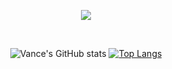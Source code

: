 <p align="center">
 <a href="https://github.com/SurielisRodriguez"><img src="https://readme-typing-svg.herokuapp.com/?lines=Hi,%20I'm%20Vance;Full%20Stack%20Web%20Developer%20&;UX%20&%20UI%Designer&font=Josefin%20Sans&center=true&width=650&height=90&color=85A8BA&vCenter=true&size=45%62"></a> 
</p>
<div align="center">
 <br />

![Vance's GitHub stats](https://github-readme-stats.vercel.app/api?username=m3vance&show_icons=true&theme=discord_old_blurple&hide_rank=true)
[![Top Langs](https://github-readme-stats.vercel.app/api/top-langs/?username=m3vance&layout=compact&theme=discord_old_blurple)](https://github.com/m3vance/github-readme-stats)


